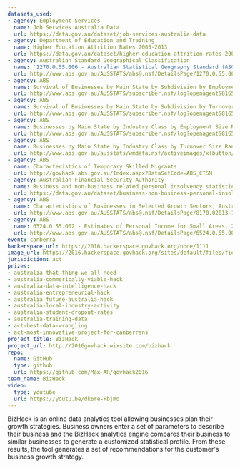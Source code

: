 ```yaml
---
datasets_used:
- agency: Employment Services
  name: Job Services Australia Data
  url: https://data.gov.au/dataset/job-services-australia-data
- agency: Department of Education and Training
  name: Higher Education Attrition Rates 2005-2013
  url: https://data.gov.au/dataset/higher-education-attrition-rates-2005-2013
- agency: Australian Standard Geographical Classification
  name: '1270.0.55.006 - Australian Statistical Geography Standard (ASGS): Correspondences, July 2011'
  url: http://www.abs.gov.au/AUSSTATS/abs@.nsf/DetailsPage/1270.0.55.006July%202011?OpenDocument
- agency: ABS
  name: Survival of Businesses by Main State by Subdivision by Employment Size Ranges, June 2011 - June 2015
  url: http://www.abs.gov.au/AUSSTATS/subscriber.nsf/log?openagent&816504.xls&8165.0&Data%20Cubes&01E25F7CDA789F1ACA257F640011DA2C&0&Jun%202011%20to%20Jun%202015&26.02.2016&Latest
- agency: ABS
  name: Survival of Businesses by Main State by Subdivision by Turnover Size Ranges, June 2011 - June 2015
  url: http://www.abs.gov.au/AUSSTATS/subscriber.nsf/log?openagent&816506.xls&8165.0&Data%20Cubes&0F1FAFA7BC121F97CA257F640011DA97&0&Jun%202011%20to%20Jun%202015&26.02.2016&Latest
- agency: ABS
  name: Businesses by Main State by Industry Class by Employment Size Ranges, June 2014 and June 2015
  url: http://www.abs.gov.au/AUSSTATS/subscriber.nsf/log?openagent&816502.xls&8165.0&Data%20Cubes&0F13203DC3D529A6CA257F640011D95D&0&Jun%202011%20to%20Jun%202015&26.02.2016&Latest
- agency: ABS
  name: Businesses by Main State by Industry Class by Turnover Size Ranges, June 2014 and June 2015
  url: http://www.abs.gov.au/ausstats/wmdata.nsf/activeimages/xlbutton/$File/button_xls_3.png
- agency: ABS
  name: Characteristics of Temporary Skilled Migrants
  url: http://govhack.abs.gov.au/Index.aspx?DataSetCode=ABS_CTSM
- agency: Australian Financial Security Authority
  name: Business and non-business related personal insolvency statistics
  url: https://data.gov.au/dataset/business-non-business-personal-insolvency-statistics
- agency: ABS
  name: Characteristics of Businesses in Selected Growth Sectors, Australia, 2013-14
  url: http://www.abs.gov.au/AUSSTATS/abs@.nsf/DetailsPage/8170.02013-14?OpenDocument
- agency: ABS
  name: 6524.0.55.002 - Estimates of Personal Income for Small Areas, 2012-13 Quality Declaration
  url: http://www.abs.gov.au/AUSSTATS/abs@.nsf/DetailsPage/6524.0.55.0022012-13?OpenDocument
event: canberra
hackerspace_url: https://2016.hackerspace.govhack.org/node/1111
image_url: https://2016.hackerspace.govhack.org/sites/default/files/field/image/Logo_1.jpg
jurisdiction: act
prizes:
- australia-that-thing-we-all-need
- australia-commerically-viable-hack
- australia-data-intelligence-hack
- australia-entrepreneurial-hack
- australia-future-australia-hack
- australia-local-industry-activity
- australia-student-dropout-rates
- australia-training-data
- act-best-data-wrangling
- act-most-innovative-project-for-canberrans
project_title: BizHack
project_url: http://2016govhack.wixsite.com/bizhack
repo:
  name: GitHub
  type: github
  url: https://github.com/Max-AR/govhack2016
team_name: BizHack
video:
  type: youtube
  url: https://youtu.be/dk6re-Fbjmo
---
```


BizHack is an online data analytics tool allowing businesses plan their growth strategies. Business owners enter a set of parameters to describe their business and the BizHack analytics engine compares their business to similar businesses to generate a customized statistical profile. From these results, the tool generates a set of recommendations for the customer's business growth strategy.